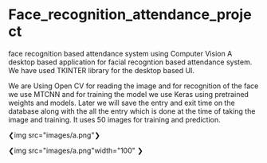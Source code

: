 # Face_recognition_attendance_project
face recognition based attendance system using Computer Vision 
A desktop based application for facial recogntion based attendance system.
We have used TKINTER library for the desktop based UI.

We are Using Open CV for reading the image and for recognition of the face we use MTCNN and for training the model we use Keras using pretrained weights and models.
Later we will save the entry and exit time on the database along with the all the entry which is done at the time of taking the image and training.
It uses 50 images for training and prediction.

❮img src="images/a.png"❯

❮img src="images/a.png"width="100" ❯


